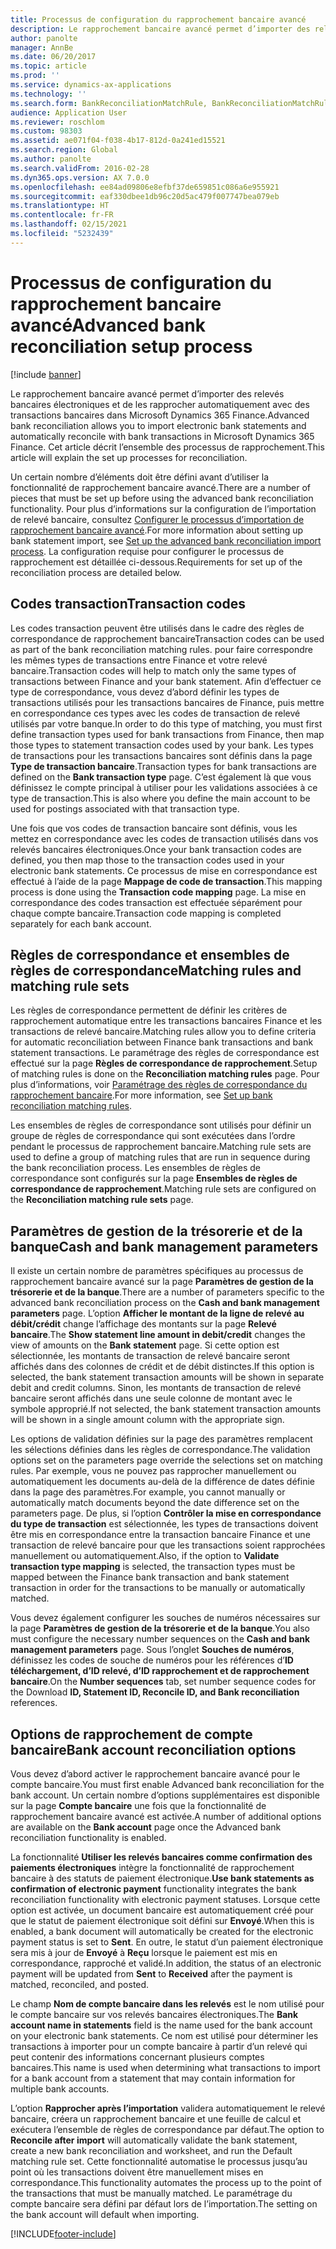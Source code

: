 ```yaml
---
title: Processus de configuration du rapprochement bancaire avancé
description: Le rapprochement bancaire avancé permet d’importer des relevés bancaires électroniques et de les rapprocher automatiquement avec des transactions bancaires dans Microsoft Dynamics 365 Finance. Cet article décrit l’ensemble des processus de rapprochement.
author: panolte
manager: AnnBe
ms.date: 06/20/2017
ms.topic: article
ms.prod: ''
ms.service: dynamics-ax-applications
ms.technology: ''
ms.search.form: BankReconciliationMatchRule, BankReconciliationMatchRuleSet
audience: Application User
ms.reviewer: roschlom
ms.custom: 98303
ms.assetid: ae071f04-f038-4b17-812d-0a241ed15521
ms.search.region: Global
ms.author: panolte
ms.search.validFrom: 2016-02-28
ms.dyn365.ops.version: AX 7.0.0
ms.openlocfilehash: ee84ad09806e8efbf37de659851c086a6e955921
ms.sourcegitcommit: eaf330dbee1db96c20d5ac479f007747bea079eb
ms.translationtype: HT
ms.contentlocale: fr-FR
ms.lasthandoff: 02/15/2021
ms.locfileid: "5232439"
---
```

# <a name="advanced-bank-reconciliation-setup-process"></a><span data-ttu-id="eda74-104">Processus de configuration du rapprochement bancaire avancé</span><span class="sxs-lookup"><span data-stu-id="eda74-104">Advanced bank reconciliation setup process</span></span>

[!include [banner](../includes/banner.md)]

<span data-ttu-id="eda74-105">Le rapprochement bancaire avancé permet d’importer des relevés bancaires électroniques et de les rapprocher automatiquement avec des transactions bancaires dans Microsoft Dynamics 365 Finance.</span><span class="sxs-lookup"><span data-stu-id="eda74-105">Advanced bank reconciliation allows you to import electronic bank statements and automatically reconcile with bank transactions in Microsoft Dynamics 365 Finance.</span></span> <span data-ttu-id="eda74-106">Cet article décrit l’ensemble des processus de rapprochement.</span><span class="sxs-lookup"><span data-stu-id="eda74-106">This article will explain the set up processes for reconciliation.</span></span>  

<span data-ttu-id="eda74-107">Un certain nombre d’éléments doit être défini avant d’utiliser la fonctionnalité de rapprochement bancaire avancé.</span><span class="sxs-lookup"><span data-stu-id="eda74-107">There are a number of pieces that must be set up before using the advanced bank reconciliation functionality.</span></span> <span data-ttu-id="eda74-108">Pour plus d’informations sur la configuration de l’importation de relevé bancaire, consultez [Configurer le processus d’importation de rapprochement bancaire avancé](set-up-advanced-bank-reconciliation-import-process.md).</span><span class="sxs-lookup"><span data-stu-id="eda74-108">For more information about setting up bank statement import, see [Set up the advanced bank reconciliation import process](set-up-advanced-bank-reconciliation-import-process.md).</span></span>  <span data-ttu-id="eda74-109">La configuration requise pour configurer le processus de rapprochement est détaillée ci-dessous.</span><span class="sxs-lookup"><span data-stu-id="eda74-109">Requirements for set up of the reconciliation process are detailed below.</span></span>

## <a name="transaction-codes"></a><span data-ttu-id="eda74-110">Codes transaction</span><span class="sxs-lookup"><span data-stu-id="eda74-110">Transaction codes</span></span>
<span data-ttu-id="eda74-111">Les codes transaction peuvent être utilisés dans le cadre des règles de correspondance de rapprochement bancaire</span><span class="sxs-lookup"><span data-stu-id="eda74-111">Transaction codes can be used as part of the bank reconciliation matching rules.</span></span> <span data-ttu-id="eda74-112">pour faire correspondre les mêmes types de transactions entre Finance et votre relevé bancaire.</span><span class="sxs-lookup"><span data-stu-id="eda74-112">Transaction codes will help to match only the same types of transactions between Finance and your bank statement.</span></span> <span data-ttu-id="eda74-113">Afin d’effectuer ce type de correspondance, vous devez d’abord définir les types de transactions utilisés pour les transactions bancaires de Finance, puis mettre en correspondance ces types avec les codes de transaction de relevé utilisés par votre banque.</span><span class="sxs-lookup"><span data-stu-id="eda74-113">In order to do this type of matching, you must first define transaction types used for bank transactions from Finance, then map those types to statement transaction codes used by your bank.</span></span> <span data-ttu-id="eda74-114">Les types de transactions pour les transactions bancaires sont définis dans la page **Type de transaction bancaire**.</span><span class="sxs-lookup"><span data-stu-id="eda74-114">Transaction types for bank transactions are defined on the **Bank transaction type** page.</span></span> <span data-ttu-id="eda74-115">C’est également là que vous définissez le compte principal à utiliser pour les validations associées à ce type de transaction.</span><span class="sxs-lookup"><span data-stu-id="eda74-115">This is also where you define the main account to be used for postings associated with that transaction type.</span></span> 

<span data-ttu-id="eda74-116">Une fois que vos codes de transaction bancaire sont définis, vous les mettez en correspondance avec les codes de transaction utilisés dans vos relevés bancaires électroniques.</span><span class="sxs-lookup"><span data-stu-id="eda74-116">Once your bank transaction codes are defined, you then map those to the transaction codes used in your electronic bank statements.</span></span> <span data-ttu-id="eda74-117">Ce processus de mise en correspondance est effectué à l’aide de la page **Mappage de code de transaction**.</span><span class="sxs-lookup"><span data-stu-id="eda74-117">This mapping process is done using the **Transaction code mapping** page.</span></span> <span data-ttu-id="eda74-118">La mise en correspondance des codes transaction est effectuée séparément pour chaque compte bancaire.</span><span class="sxs-lookup"><span data-stu-id="eda74-118">Transaction code mapping is completed separately for each bank account.</span></span>

## <a name="matching-rules-and-matching-rule-sets"></a><span data-ttu-id="eda74-119">Règles de correspondance et ensembles de règles de correspondance</span><span class="sxs-lookup"><span data-stu-id="eda74-119">Matching rules and matching rule sets</span></span>
<span data-ttu-id="eda74-120">Les règles de correspondance permettent de définir les critères de rapprochement automatique entre les transactions bancaires Finance et les transactions de relevé bancaire.</span><span class="sxs-lookup"><span data-stu-id="eda74-120">Matching rules allow you to define criteria for automatic reconciliation between Finance bank transactions and bank statement transactions.</span></span> <span data-ttu-id="eda74-121">Le paramétrage des règles de correspondance est effectué sur la page **Règles de correspondance de rapprochement**.</span><span class="sxs-lookup"><span data-stu-id="eda74-121">Setup of matching rules is done on the **Reconciliation matching rules** page.</span></span> <span data-ttu-id="eda74-122">Pour plus d’informations, voir [Paramétrage des règles de correspondance du rapprochement bancaire](set-up-bank-reconciliation-matching-rules.md).</span><span class="sxs-lookup"><span data-stu-id="eda74-122">For more information, see [Set up bank reconciliation matching rules](set-up-bank-reconciliation-matching-rules.md).</span></span> 

<span data-ttu-id="eda74-123">Les ensembles de règles de correspondance sont utilisés pour définir un groupe de règles de correspondance qui sont exécutées dans l’ordre pendant le processus de rapprochement bancaire.</span><span class="sxs-lookup"><span data-stu-id="eda74-123">Matching rule sets are used to define a group of matching rules that are run in sequence during the bank reconciliation process.</span></span>  <span data-ttu-id="eda74-124">Les ensembles de règles de correspondance sont configurés sur la page **Ensembles de règles de correspondance de rapprochement**.</span><span class="sxs-lookup"><span data-stu-id="eda74-124">Matching rule sets are configured on the **Reconciliation matching rule sets** page.</span></span>

## <a name="cash-and-bank-management-parameters"></a><span data-ttu-id="eda74-125">Paramètres de gestion de la trésorerie et de la banque</span><span class="sxs-lookup"><span data-stu-id="eda74-125">Cash and bank management parameters</span></span>
<span data-ttu-id="eda74-126">Il existe un certain nombre de paramètres spécifiques au processus de rapprochement bancaire avancé sur la page **Paramètres de gestion de la trésorerie et de la banque**.</span><span class="sxs-lookup"><span data-stu-id="eda74-126">There are a number of parameters specific to the advanced bank reconciliation process on the **Cash and bank management parameters** page.</span></span>  <span data-ttu-id="eda74-127">L’option **Afficher le montant de la ligne de relevé au débit/crédit** change l’affichage des montants sur la page **Relevé bancaire**.</span><span class="sxs-lookup"><span data-stu-id="eda74-127">The **Show statement line amount in debit/credit** changes the view of amounts on the **Bank statement** page.</span></span> <span data-ttu-id="eda74-128">Si cette option est sélectionnée, les montants de transaction de relevé bancaire seront affichés dans des colonnes de crédit et de débit distinctes.</span><span class="sxs-lookup"><span data-stu-id="eda74-128">If this option is selected, the bank statement transaction amounts will be shown in separate debit and credit columns.</span></span> <span data-ttu-id="eda74-129">Sinon, les montants de transaction de relevé bancaire seront affichés dans une seule colonne de montant avec le symbole approprié.</span><span class="sxs-lookup"><span data-stu-id="eda74-129">If not selected, the bank statement transaction amounts will be shown in a single amount column with the appropriate sign.</span></span> 

<span data-ttu-id="eda74-130">Les options de validation définies sur la page des paramètres remplacent les sélections définies dans les règles de correspondance.</span><span class="sxs-lookup"><span data-stu-id="eda74-130">The validation options set on the parameters page override the selections set on matching rules.</span></span> <span data-ttu-id="eda74-131">Par exemple, vous ne pouvez pas rapprocher manuellement ou automatiquement les documents au-delà de la différence de dates définie dans la page des paramètres.</span><span class="sxs-lookup"><span data-stu-id="eda74-131">For example, you cannot manually or automatically match documents beyond the date difference set on the parameters page.</span></span> <span data-ttu-id="eda74-132">De plus, si l’option **Contrôler la mise en correspondance du type de transaction** est sélectionnée, les types de transactions doivent être mis en correspondance entre la transaction bancaire Finance et une transaction de relevé bancaire pour que les transactions soient rapprochées manuellement ou automatiquement.</span><span class="sxs-lookup"><span data-stu-id="eda74-132">Also, if the option to **Validate transaction type mapping** is selected, the transaction types must be mapped between the Finance bank transaction and bank statement transaction in order for the transactions to be manually or automatically matched.</span></span> 

<span data-ttu-id="eda74-133">Vous devez également configurer les souches de numéros nécessaires sur la page **Paramètres de gestion de la trésorerie et de la banque**.</span><span class="sxs-lookup"><span data-stu-id="eda74-133">You also must configure the necessary number sequences on the **Cash and bank management parameters** page.</span></span>  <span data-ttu-id="eda74-134">Sous l’onglet **Souches de numéros**, définissez les codes de souche de numéros pour les références d’**ID téléchargement, d’ID relevé, d’ID rapprochement et de rapprochement bancaire**.</span><span class="sxs-lookup"><span data-stu-id="eda74-134">On the **Number sequences** tab, set number sequence codes for the Download **ID, Statement ID, Reconcile ID, and Bank reconciliation** references.</span></span>

## <a name="bank-account-reconciliation-options"></a><span data-ttu-id="eda74-135">Options de rapprochement de compte bancaire</span><span class="sxs-lookup"><span data-stu-id="eda74-135">Bank account reconciliation options</span></span>
<span data-ttu-id="eda74-136">Vous devez d’abord activer le rapprochement bancaire avancé pour le compte bancaire.</span><span class="sxs-lookup"><span data-stu-id="eda74-136">You must first enable Advanced bank reconciliation for the bank account.</span></span> <span data-ttu-id="eda74-137">Un certain nombre d’options supplémentaires est disponible sur la page **Compte bancaire** une fois que la fonctionnalité de rapprochement bancaire avancé est activée.</span><span class="sxs-lookup"><span data-stu-id="eda74-137">A number of additional options are available on the **Bank account** page once the Advanced bank reconciliation functionality is enabled.</span></span> 

<span data-ttu-id="eda74-138">La fonctionnalité **Utiliser les relevés bancaires comme confirmation des paiements électroniques** intègre la fonctionnalité de rapprochement bancaire à des statuts de paiement électronique.</span><span class="sxs-lookup"><span data-stu-id="eda74-138">**Use bank statements as confirmation of electronic payment** functionality integrates the bank reconciliation functionality with electronic payment statuses.</span></span> <span data-ttu-id="eda74-139">Lorsque cette option est activée, un document bancaire est automatiquement créé pour que le statut de paiement électronique soit défini sur **Envoyé**.</span><span class="sxs-lookup"><span data-stu-id="eda74-139">When this is enabled, a bank document will automatically be created for the electronic payment status is set to **Sent**.</span></span> <span data-ttu-id="eda74-140">En outre, le statut d’un paiement électronique sera mis à jour de **Envoyé** à **Reçu** lorsque le paiement est mis en correspondance, rapproché et validé.</span><span class="sxs-lookup"><span data-stu-id="eda74-140">In addition, the status of an electronic payment will be updated from **Sent** to **Received** after the payment is matched, reconciled, and posted.</span></span> 

<span data-ttu-id="eda74-141">Le champ **Nom de compte bancaire dans les relevés** est le nom utilisé pour le compte bancaire sur vos relevés bancaires électroniques.</span><span class="sxs-lookup"><span data-stu-id="eda74-141">The **Bank account name in statements** field is the name used for the bank account on your electronic bank statements.</span></span> <span data-ttu-id="eda74-142">Ce nom est utilisé pour déterminer les transactions à importer pour un compte bancaire à partir d’un relevé qui peut contenir des informations concernant plusieurs comptes bancaires.</span><span class="sxs-lookup"><span data-stu-id="eda74-142">This name is used when determining what transactions to import for a bank account from a statement that may contain information for multiple bank accounts.</span></span> 

<span data-ttu-id="eda74-143">L’option **Rapprocher après l’importation** validera automatiquement le relevé bancaire, créera un rapprochement bancaire et une feuille de calcul et exécutera l’ensemble de règles de correspondance par défaut.</span><span class="sxs-lookup"><span data-stu-id="eda74-143">The option to **Reconcile after import** will automatically validate the bank statement, create a new bank reconciliation and worksheet, and run the Default matching rule set.</span></span> <span data-ttu-id="eda74-144">Cette fonctionnalité automatise le processus jusqu’au point où les transactions doivent être manuellement mises en correspondance.</span><span class="sxs-lookup"><span data-stu-id="eda74-144">This functionality automates the process up to the point of the transactions that must be manually matched.</span></span> <span data-ttu-id="eda74-145">Le paramétrage du compte bancaire sera défini par défaut lors de l’importation.</span><span class="sxs-lookup"><span data-stu-id="eda74-145">The setting on the bank account will default when importing.</span></span>





[!INCLUDE[footer-include](../../includes/footer-banner.md)]